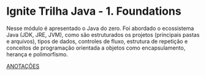 # Ignite Trilha Java - 1. Foundations

Nesse módulo é apresentado o Java do zero. Foi abordado o ecossistema Java (JDK, JRE, JVM), como são estruturados os projetos (principais pastas e arquivos), tipos de dados, controles de fluxo, estrutura de repetição e conceitos de programação orientada a objetos como encapsulamento, herança e polimorfismo.

[ANOTAÇÕES](./.github/docs/notes.md)
